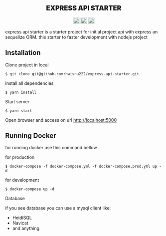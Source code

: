 <div align="center"><h2 style="font-weight: 900">EXPRESS API STARTER</h2></div>
<div align="center">
<a href="https://expressjs.com/"><img src="https://img.shields.io/badge/framework-express-green" height="20"></a>
<a href="https://sequelize.org/"><img src="https://img.shields.io/badge/ORM-sequelize-red" height="20"></a>
<a href="https://nodejs.org/en/"><img src="https://img.shields.io/badge/backend-nodejs-blue" height="20"></a>
</div>

express api starter is a starter project for initial project api with express an sequelize ORM. this starter to faster development with nodejs project

## Installation

Clone project in local

```
$ git clone git@github.com:hwisnu222/express-api-starter.git
```

Install all dependencies

```
$ yarn install
```

Start server

```
$ yarn start
```

Open browser and access on url [http://localhost:5000](http://localhost:5000)

## Running Docker

for running docker use this command bellow

for production

```
$ docker-compose -f docker-compose.yml -f docker-compose.prod.yml up -d
```

for development

```
$ docker-compose up -d
```

Database

if you see database you can use a mysql client like:

- HeidiSQL
- Navicat
- and anything
